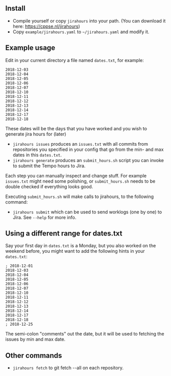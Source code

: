 ## Install

- Compile yourself or copy `jirahours` into your path. (You can download it here: https://cppse.nl/jirahours)
- Copy `example/jirahours.yaml` to `~/jirahours.yaml` and modify it.

## Example usage

Edit in your current directory a file named `dates.txt`, for example:

    2018-12-03
    2018-12-04
    2018-12-05
    2018-12-06
    2018-12-07
    2018-12-10
    2018-12-11
    2018-12-12
    2018-12-13
    2018-12-14
    2018-12-17
    2018-12-18

These dates will be the days that you have worked and you wish to generate jira hours for (later)

- `jirahours issues` produces an `issues.txt` with all commits from repositories you specified in your config that go from the min- and max dates in this `dates.txt`.
- `jirahours generate` produces an `submit_hours.sh` script you can invoke to submit the Tempo hours to Jira.

Each step you can manually inspect and change stuff. For example `issues.txt` might need some polishing, or `submit_hours.sh` needs to be double checked if everything looks good.

Executing `submit_hours.sh` will make calls to jirahours, to the following command:

- `jirahours submit` which can be used to send worklogs (one by one) to Jira. See `--help` for more info.

## Using a different range for dates.txt

Say your first day in `dates.txt` is a Monday, but you also worked on the weekend before, you might want to add the following hints in your `dates.txt`:

    ; 2018-12-01
    2018-12-03
    2018-12-04
    2018-12-05
    2018-12-06
    2018-12-07
    2018-12-10
    2018-12-11
    2018-12-12
    2018-12-13
    2018-12-14
    2018-12-17
    2018-12-18
    ; 2018-12-25

The semi-colon "comments" out the date, but it will be used to fetching the issues by min and max date.

## Other commands

- `jirahours fetch` to git fetch --all on each repository.

